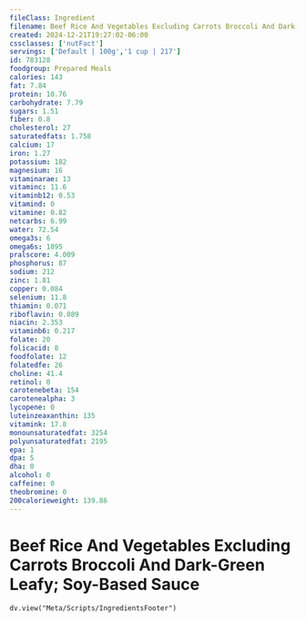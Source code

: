 ```yaml
---
fileClass: Ingredient
filename: Beef Rice And Vegetables Excluding Carrots Broccoli And Dark-Green Leafy; Soy-Based Sauce
created: 2024-12-21T19:27:02-06:00
cssclasses: ['nutFact']
servings: ['Default | 100g','1 cup | 217']
id: 783128
foodgroup: Prepared Meals
calories: 143
fat: 7.84
protein: 10.76
carbohydrate: 7.79
sugars: 1.51
fiber: 0.8
cholesterol: 27
saturatedfats: 1.758
calcium: 17
iron: 1.27
potassium: 182
magnesium: 16
vitaminarae: 13
vitaminc: 11.6
vitaminb12: 0.53
vitamind: 0
vitamine: 0.82
netcarbs: 6.99
water: 72.54
omega3s: 6
omega6s: 1895
pralscore: 4.009
phosphorus: 87
sodium: 212
zinc: 1.81
copper: 0.084
selenium: 11.8
thiamin: 0.071
riboflavin: 0.089
niacin: 2.353
vitaminb6: 0.217
folate: 20
folicacid: 8
foodfolate: 12
folatedfe: 26
choline: 41.4
retinol: 0
carotenebeta: 154
carotenealpha: 3
lycopene: 0
luteinzeaxanthin: 135
vitamink: 17.8
monounsaturatedfat: 3254
polyunsaturatedfat: 2195
epa: 1
dpa: 5
dha: 0
alcohol: 0
caffeine: 0
theobromine: 0
200calorieweight: 139.86
---
```


# Beef Rice And Vegetables Excluding Carrots Broccoli And Dark-Green Leafy; Soy-Based Sauce

```dataviewjs
dv.view("Meta/Scripts/IngredientsFooter")
```
